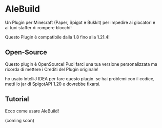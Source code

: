 # AleBuild
Un Plugin per Minecraft (Paper, Spigot e Bukkit) per impedire ai giocatori e ai tuoi staffer di rompere blocchi!

Questo Plugin è compatibile dalla 1.8 fino alla 1.21.4!


## Open-Source
Questo plugin è OpenSource! Puoi farci una tua versione personalizzata ma ricorda di mettere i Crediti del Plugin originale!

ho usato IntelliJ IDEA per fare questo plugin. se hai problemi con il codice, metti lo jar di SpigotAPI 1.20 e dovrebbe fixarsi.


## Tutorial
Ecco come usare AleBuild!


(coming soon)
